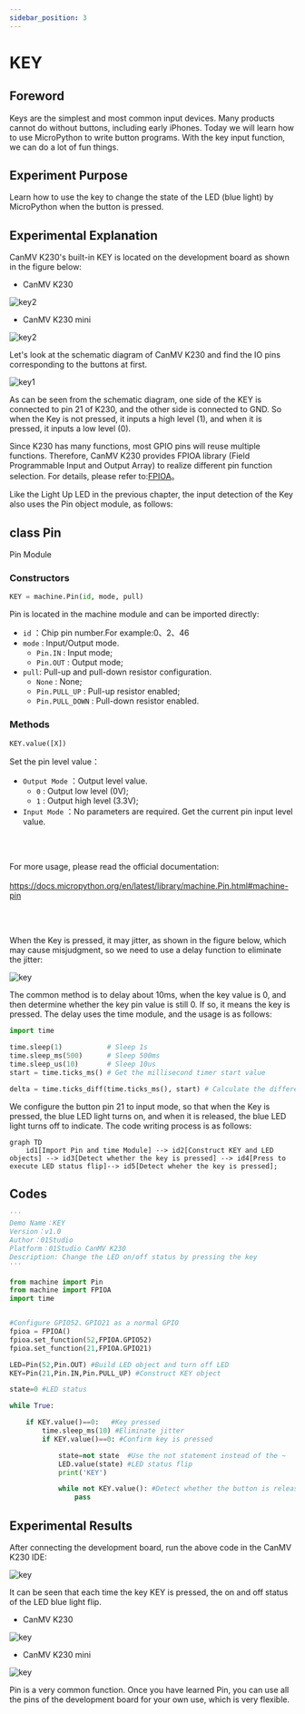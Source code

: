 ```yaml
---
sidebar_position: 3
---
```


# KEY

## Foreword
Keys are the simplest and most common input devices. Many products cannot do without buttons, including early iPhones. Today we will learn how to use MicroPython to write button programs. With the key input function, we can do a lot of fun things.

## Experiment Purpose
Learn how to use the key to change the state of the LED (blue light) by MicroPython when the button is pressed.

## Experimental Explanation

CanMV K230's built-in KEY is located on the development board as shown in the figure below:

- CanMV K230

![key2](./img/key/key1.png)

- CanMV K230 mini

![key2](./img/key/key1_1.png)

Let's look at the schematic diagram of CanMV K230 and find the IO pins corresponding to the buttons at first.

![key1](./img/key/key2.png)

As can be seen from the schematic diagram, one side of the KEY is connected to pin 21 of K230, and the other side is connected to GND. So when the Key is not pressed, it inputs a high level (1), and when it is pressed, it inputs a low level (0).

Since K230 has many functions, most GPIO pins will reuse multiple functions. Therefore, CanMV K230 provides FPIOA library (Field Programmable Input and Output Array) to realize different pin function selection. For details, please refer to:[FPIOA](https://www.kendryte.com/k230_canmv/main/zh/api/machine/K230_CanMV_FPIOA%E6%A8%A1%E5%9D%97API%E6%89%8B%E5%86%8C.html#)。

Like the Light Up LED in the previous chapter, the input detection of the Key also uses the Pin object module, as follows:

## class Pin
Pin Module

### Constructors
```python
KEY = machine.Pin(id, mode, pull)
```

Pin is located in the machine module and can be imported directly:

- `id` ：Chip pin number.For example:0、2、46
- `mode` : Input/Output mode.
    - `Pin.IN` : Input mode;
    - `Pin.OUT` : Output mode;   
- `pull`: Pull-up and pull-down resistor configuration.
    - `None` : None;
    - `Pin.PULL_UP` : Pull-up resistor enabled;
    - `Pin.PULL_DOWN` : Pull-down resistor enabled.



### Methods
```python
KEY.value([X])
```
Set the pin level value：
- `Output Mode` ：Output level value.
    - `0` :  Output low level (0V);
    - `1` :  Output high level (3.3V);
- `Input Mode` ：No parameters are required. Get the current pin input level value.

<br></br>

For more usage, please read the official documentation:<br></br>
https://docs.micropython.org/en/latest/library/machine.Pin.html#machine-pin

<br></br>

When the Key is pressed, it may jitter, as shown in the figure below, which may cause misjudgment, so we need to use a delay function to eliminate the jitter:

![key](./img/key/key3.png)

The common method is to delay about 10ms, when the key value is 0, and then determine whether the key pin value is still 0. If so, it means the key is pressed. The delay uses the time module, and the usage is as follows:
```python
import time

time.sleep(1)           # Sleep 1s
time.sleep_ms(500)      # Sleep 500ms
time.sleep_us(10)       # Sleep 10us
start = time.ticks_ms() # Get the millisecond timer start value

delta = time.ticks_diff(time.ticks_ms(), start) # Calculate the difference from power-on to the current time
```

We configure the button pin 21 to input mode, so that when the Key is pressed, the blue LED light turns on, and when it is released, the blue LED light turns off to indicate. The code writing process is as follows:

```mermaid
graph TD
    id1[Import Pin and time Module] --> id2[Construct KEY and LED objects] --> id3[Detect whether the key is pressed] --> id4[Press to execute LED status flip]--> id5[Detect wheher the key is pressed];
```

## Codes

```python
'''
Demo Name：KEY
Version：v1.0
Author：01Studio
Platform：01Studio CanMV K230
Description: Change the LED on/off status by pressing the key
'''

from machine import Pin
from machine import FPIOA
import time


#Configure GPIO52、GPIO21 as a normal GPIO
fpioa = FPIOA()
fpioa.set_function(52,FPIOA.GPIO52)
fpioa.set_function(21,FPIOA.GPIO21)

LED=Pin(52,Pin.OUT) #Build LED object and turn off LED
KEY=Pin(21,Pin.IN,Pin.PULL_UP) #Construct KEY object

state=0 #LED status

while True:

    if KEY.value()==0:   #Key pressed
        time.sleep_ms(10) #Eliminate jitter
        if KEY.value()==0: #Confirm key is pressed

            state=not state  #Use the not statement instead of the ~ 
            LED.value(state) #LED status flip
            print('KEY')

            while not KEY.value(): #Detect whether the button is released
                pass

```

## Experimental Results

After connecting the development board, run the above code in the CanMV K230 IDE:

![key](./img/key/key4.png)

It can be seen that each time the key KEY is pressed, the on and off status of the LED blue light flip.

- CanMV K230

![key](./img/key/key5.png)

- CanMV K230 mini

![key](./img/key/key5_2.png)

Pin is a very common function. Once you have learned Pin, you can use all the pins of the development board for your own use, which is very flexible.